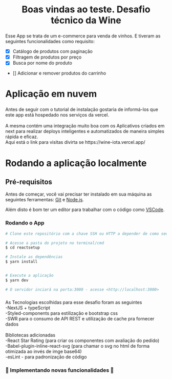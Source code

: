 <h1 align="center">Boas vindas ao teste. Desafio técnico da Wine</h1>

###

<p align="left">Esse App se trata de um e-commerce para venda de vinhos. E tiveram as seguintes funcionalidades como requisito: </p>

- [x] Catálogo de produtos com paginação
- [x] Filtragem de produtos por preço
- [x] Busca por nome do produto
- [] Adicionar e remover produtos do carrinho

###


<h1 align="left">Aplicação em nuvem</h1>

###

<p align="left">Antes de seguir com o tutorial de instalação  gostaria de informá-los que este app está hospedado nos serviços da vercel.  <br><br>A mesma contém uma integração muito boa com os Aplicativos criados em next para realizar deploys inteligentes e automatizados de maneira simples rápida e eficaz. <br>Aqui está o link para visitas divirta se https://wine-iota.vercel.app/</p>

###

# Rodando a aplicação localmente
## Pré-requisitos

Antes de começar, você vai precisar ter instalado em sua máquina as seguintes ferramentas:
[Git](https://git-scm.com) e [Node.js](https://nodejs.org/en/).

Além disto é bom ter um editor para trabalhar com o código como [VSCode](https://code.visualstudio.com/).

### Rodando o App

```bash
# Clone este repositório com a chave SSH ou HTTP a depender de como seu git está configurado.

# Acesse a pasta do projeto no terminal/cmd
$ cd reactsetup

# Instale as dependências
$ yarn install


# Execute a aplicação
$ yarn dev

# O servidor inciará na porta:3000 - acesse <http://localhost:3000>
```

###

<p align="left">As Tecnologias escolhidas para esse desafio foram as seguintes <br>-NextJS + typeScript<br>-Styled-components para estilização e bootstrap css <br>-SWR  para o consumo de API REST  e utilização de cache pra fornecer dados<br><br>Bibliotecas adicionadas <br>-React Star Rating (para criar os componentes  com avaliação do pedido) <br>-Babel-plugin-inline-react-svg (para chamar o svg no html de forma otimizada ao invés de imge base64) <br />
-esLint - para padronização de código
</p>

###

<h3>
	🚧  Implementando novas funcionalidades  🚧
</h3>
